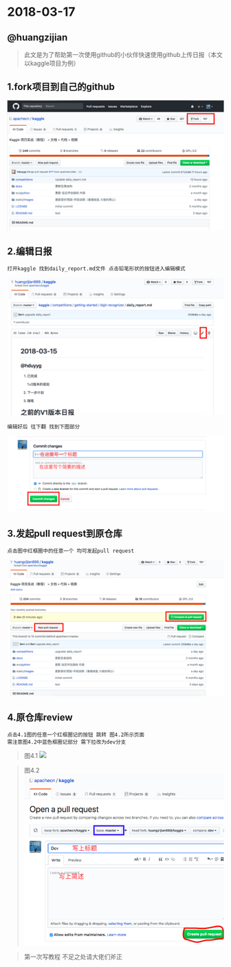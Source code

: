 # 2018-03-17

## @huangzijian

> 此文是为了帮助第一次使用github的小伙伴快速使用github上传日报（本文以kaggle项目为例）

## 1.fork项目到自己的github

![](image/fork演示图.png)

## 2.编辑日报

    打开kaggle 找到daily_report.md文件 点击铅笔形状的按钮进入编辑模式
![](image/在线编辑.png)

    编辑好后 往下翻 找到下图部分
![](image/提交更改.png)

## 3.发起pull request到原仓库

    点击图中红框圈中的任意一个 均可发起pull request
![](image/pull.png)

## 4.原仓库review

    点击4.1图的任意一个红框圈记的按钮 跳转 图4.2所示页面
    需注意图4.2中蓝色框圈记部分 需下拉改为dev分支 

>图4.1 
![](image/pull-requse.png)

>图4.2
![](image/review.png)


>第一次写教程 不足之处请大佬们斧正
